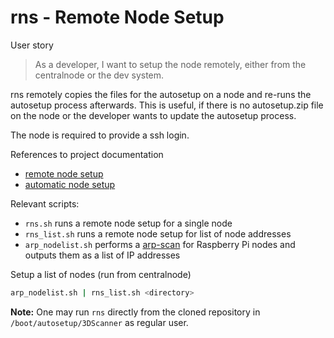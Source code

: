 # rns - Remote Node Setup

User story
> As a developer, I want to setup the node remotely, either from the centralnode or the dev system. 

rns remotely copies the files for the autosetup on a node and re-runs the autosetup process afterwards. This is useful, if there is no autosetup.zip file on the node or the developer wants to update the autosetup process. 

The node is required to provide a ssh login. 

References to project documentation 

* [remote node setup](../../../../blob/master/docs#software-update-process)
* [automatic node setup](../../../../blob/master/docs/autosetup.md)

Relevant scripts:

* `rns.sh` runs a remote node setup for a single node 
* `rns_list.sh` runs a remote node setup for list of node addresses
* `arp_nodelist.sh` performs a [arp-scan](https://linux.die.net/man/1/arp-scan) for Raspberry Pi nodes and outputs them as a list of IP addresses 

Setup a list of nodes (run from centralnode)

```bash
arp_nodelist.sh | rns_list.sh <directory>
```

**Note:** One may run `rns` directly from the cloned repository in `/boot/autosetup/3DScanner` as regular user. 